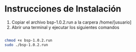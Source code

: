 # Instrucciones de Instalación

1. Copiar el archivo bsp-1.0.2.run a la carpera /home/[usuario]
2. Abrir una terminal y ejecutar los siguientes comandos

```sh

chmod +x bsp-1.0.2.run
sudo ./bsp-1.0.2.run
```
